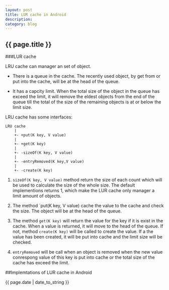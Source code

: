 ```yaml
---
layout: post
title: LUR cache in Android
description: 
category: blog
---
```

<h2> {{ page.title }} </h2>

###LUR cache

LRU cache can manager an set of object. 

* There is a queue in the cache. The recently used object, by get from or put into the cache, will be at the head of the queue.

* It has a capcity limit. When the total size of the object in the queue has exceed the limit, it will remove the eldest objects from the end of the queue till the total of the size of the remaining objects is at or below the limit size.

LRU cache has some interfaces:

    LRU cache
        |
        +- +put(K key, V value)
        |
        +- +get(K key)
        |
        +- -sizeOf(K key, V value)
        |
        +- -entryRemoved(K key,V value)
        |
        +- -create(K key)

1. `sizeOf(K key, V value)` method return the size of each count which will be used to calculate the size of the whole size.
     The default implementions returns 1, which make the LUR cache only manager a limit amount of objects.

2. The method `put(K key, V value) cache the value to the cache and check the size. The object will be at the head of the queue.
3. The method `get(K key)` will return the value for the key if it is exist in the cache. 
     When a value is returned, it will move to the head of the queue.
     If not, method `create(K key)` will be called to create the value. If a the value has been created, it will be put into cache and the limit size will be checked.
4. `entryRemoved` will be call when an object is removed when the new value conrespong value of this key is put into cache
    or the total size of the cache has exceed the limit.

##Implemtations of LUR cache in Android



<p> {{ page.date | date_to_string }} </p>
